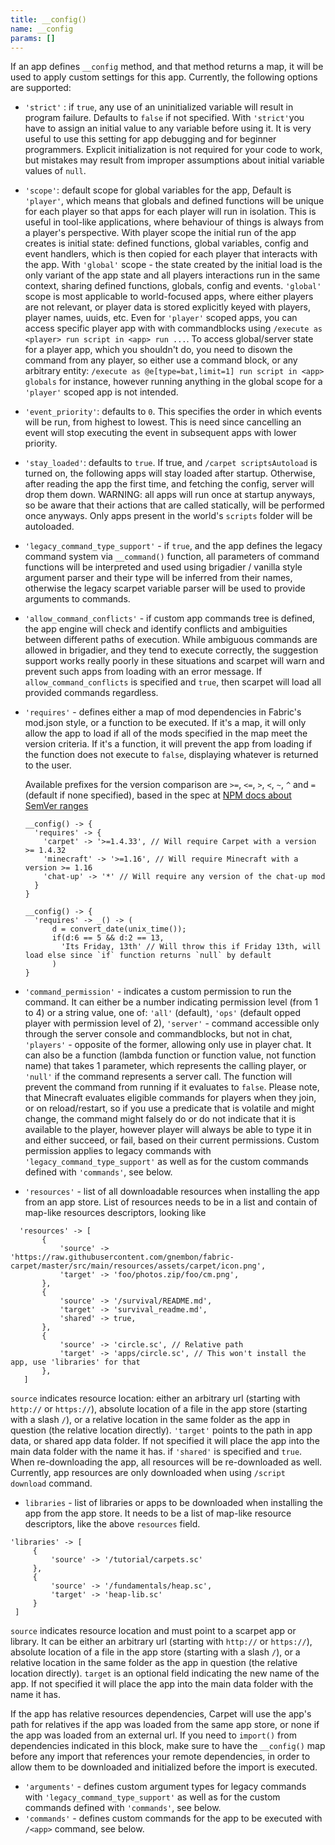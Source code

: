```yaml
---
title: __config()
name: __config
params: []
---
```


If an app defines `__config` method, and that method returns a map, it will be
used to apply custom settings for this app. Currently, the following options are
supported:

- `'strict'` : if `true`, any use of an uninitialized variable will result in
  program failure. Defaults to `false` if not specified. With `'strict'`you have
  to assign an initial value to any variable before using it. It is very useful
  to use this setting for app debugging and for beginner programmers. Explicit
  initialization is not required for your code to work, but mistakes may result
  from improper assumptions about initial variable values of `null`.
- `'scope'`: default scope for global variables for the app, Default is
  `'player'`, which means that globals and defined functions will be unique for
  each player so that apps for each player will run in isolation. This is useful
  in tool-like applications, where behaviour of things is always from a player's
  perspective. With player scope the initial run of the app creates is initial
  state: defined functions, global variables, config and event handlers, which
  is then copied for each player that interacts with the app. With `'global'`
  scope - the state created by the initial load is the only variant of the app
  state and all players interactions run in the same context, sharing defined
  functions, globals, config and events. `'global'` scope is most applicable to
  world-focused apps, where either players are not relevant, or player data is
  stored explicitly keyed with players, player names, uuids, etc. Even for
  `'player'` scoped apps, you can access specific player app with with
  commandblocks using `/execute as <player> run script in <app> run ...`. To
  access global/server state for a player app, which you shouldn't do, you need
  to disown the command from any player, so either use a command block, or any
  arbitrary entity:
  `/execute as @e[type=bat,limit=1] run script in <app> globals` for instance,
  however running anything in the global scope for a `'player'` scoped app is
  not intended.
- `'event_priority'`: defaults to `0`. This specifies the order in which events
  will be run, from highest to lowest. This is need since cancelling an event
  will stop executing the event in subsequent apps with lower priority.
- `'stay_loaded'`: defaults to `true`. If true, and `/carpet scriptsAutoload` is
  turned on, the following apps will stay loaded after startup. Otherwise, after
  reading the app the first time, and fetching the config, server will drop them
  down. WARNING: all apps will run once at startup anyways, so be aware that
  their actions that are called statically, will be performed once anyways. Only
  apps present in the world's `scripts` folder will be autoloaded.
- `'legacy_command_type_support'` - if `true`, and the app defines the legacy
  command system via `__command()` function, all parameters of command functions
  will be interpreted and used using brigadier / vanilla style argument parser
  and their type will be inferred from their names, otherwise the legacy scarpet
  variable parser will be used to provide arguments to commands.
- `'allow_command_conflicts'` - if custom app commands tree is defined, the app
  engine will check and identify conflicts and ambiguities between different
  paths of execution. While ambiguous commands are allowed in brigadier, and
  they tend to execute correctly, the suggestion support works really poorly in
  these situations and scarpet will warn and prevent such apps from loading with
  an error message. If `allow_command_conflicts` is specified and `true`, then
  scarpet will load all provided commands regardless.
- `'requires'` - defines either a map of mod dependencies in Fabric's mod.json
  style, or a function to be executed. If it's a map, it will only allow the app
  to load if all of the mods specified in the map meet the version criteria. If
  it's a function, it will prevent the app from loading if the function does not
  execute to `false`, displaying whatever is returned to the user.

  Available prefixes for the version comparison are `>=`, `<=`, `>`, `<`, `~`,
  `^` and `=` (default if none specified), based in the spec at
  [NPM docs about SemVer ranges](https://docs.npmjs.com/cli/v6/using-npm/semver#ranges)

  ```scarpet
  __config() -> {
    'requires' -> {
      'carpet' -> '>=1.4.33', // Will require Carpet with a version >= 1.4.32
      'minecraft' -> '>=1.16', // Will require Minecraft with a version >= 1.16
      'chat-up' -> '*' // Will require any version of the chat-up mod
    }
  }
  ```

  ```scarpet
  __config() -> {
    'requires' -> _() -> (
        d = convert_date(unix_time());
        if(d:6 == 5 && d:2 == 13,
          'Its Friday, 13th' // Will throw this if Friday 13th, will load else since `if` function returns `null` by default
        )
  }
  ```

- `'command_permission'` - indicates a custom permission to run the command. It
  can either be a number indicating permission level (from 1 to 4) or a string
  value, one of: `'all'` (default), `'ops'` (default opped player with
  permission level of 2), `'server'` - command accessible only through the
  server console and commandblocks, but not in chat, `'players'` - opposite of
  the former, allowing only use in player chat. It can also be a function
  (lambda function or function value, not function name) that takes 1 parameter,
  which represents the calling player, or `'null'` if the command represents a
  server call. The function will prevent the command from running if it
  evaluates to `false`. Please note, that Minecraft evaluates eligible commands
  for players when they join, or on reload/restart, so if you use a predicate
  that is volatile and might change, the command might falsely do or do not
  indicate that it is available to the player, however player will always be
  able to type it in and either succeed, or fail, based on their current
  permissions. Custom permission applies to legacy commands with
  `'legacy_command_type_support'` as well as for the custom commands defined
  with `'commands'`, see below.
- `'resources'` - list of all downloadable resources when installing the app
  from an app store. List of resources needs to be in a list and contain of
  map-like resources descriptors, looking like

```scarpet
  'resources' -> [
       {
           'source' -> 'https://raw.githubusercontent.com/gnembon/fabric-carpet/master/src/main/resources/assets/carpet/icon.png',
           'target' -> 'foo/photos.zip/foo/cm.png',
       },
       {
           'source' -> '/survival/README.md',
           'target' -> 'survival_readme.md',
           'shared' -> true,
       },
       {
           'source' -> 'circle.sc', // Relative path
           'target' -> 'apps/circle.sc', // This won't install the app, use 'libraries' for that
       },
   ]
```

`source` indicates resource location: either an arbitrary url (starting with
`http://` or `https://`), absolute location of a file in the app store (starting
with a slash `/`), or a relative location in the same folder as the app in
question (the relative location directly). `'target'` points to the path in app
data, or shared app data folder. If not specified it will place the app into the
main data folder with the name it has. if `'shared'` is specified and `true`.
When re-downloading the app, all resources will be re-downloaded as well.
Currently, app resources are only downloaded when using `/script download`
command.

- `libraries` - list of libraries or apps to be downloaded when installing the
  app from the app store. It needs to be a list of map-like resource
  descriptors, like the above `resources` field.

```scarpet
'libraries' -> [
     {
         'source' -> '/tutorial/carpets.sc'
     },
     {
         'source' -> '/fundamentals/heap.sc',
         'target' -> 'heap-lib.sc'
     }
 ]
```

`source` indicates resource location and must point to a scarpet app or library.
It can be either an arbitrary url (starting with `http://` or `https://`),
absolute location of a file in the app store (starting with a slash `/`), or a
relative location in the same folder as the app in question (the relative
location directly). `target` is an optional field indicating the new name of the
app. If not specified it will place the app into the main data folder with the
name it has.

If the app has relative resources dependencies, Carpet will use the app's path
for relatives if the app was loaded from the same app store, or none if the app
was loaded from an external url. If you need to `import()` from dependencies
indicated in this block, make sure to have the `__config()` map before any
import that references your remote dependencies, in order to allow them to be
downloaded and initialized before the import is executed.

- `'arguments'` - defines custom argument types for legacy commands with
  `'legacy_command_type_support'` as well as for the custom commands defined
  with `'commands'`, see below.
- `'commands'` - defines custom commands for the app to be executed with
  `/<app>` command, see below.

